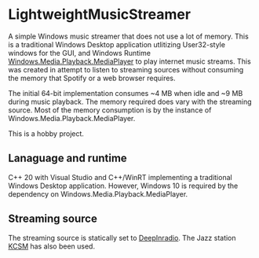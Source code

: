 # LightweightMusicStreamer
A simple Windows music streamer that does not use a lot of memory. This is a traditional Windows Desktop application utlitizing User32-style windows for the GUI, and Windows Runtime [Windows.Media.Playback.MediaPlayer](https://learn.microsoft.com/en-us/uwp/api/windows.media.playback.mediaplayer?view=winrt-22621) to play internet music streams. This was created in attempt to listen to streaming sources without consuming the memory that Spotify or a web browser requires.

The initial 64-bit implementation consumes ~4 MB when idle and ~9 MB during music playback. The memory required does vary with the streaming source. Most of the memory consumption is by the instance of Windows.Media.Playback.MediaPlayer.

This is a hobby project.

## Lanaguage and runtime
C++ 20 with Visual Studio and C++/WinRT implementing a traditional Windows Desktop application. However, Windows 10 is required by the dependency on Windows.Media.Playback.MediaPlayer.

## Streaming source
The streaming source is statically set to [DeepInradio](https://www.deepinradio.com/). The Jazz station [KCSM](https://kcsm.org/) has also been used.
